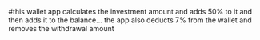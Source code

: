 #this wallet app calculates the investment amount and adds 50% to it and then adds it to the balance... the app also deducts 7% from the wallet and removes the withdrawal amount
